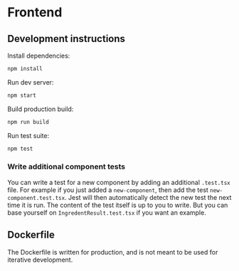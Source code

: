 # Frontend

## Development instructions

Install dependencies:

```bash
npm install
```

Run dev server:

```bash
npm start
```

Build production build:

```bash
npm run build
```

Run test suite:

```bash
npm test
```

### Write additional component tests

You can write a test for a new component by adding an additional `.test.tsx` file.
For example if you just added a `new-component`, then add the test `new-component.test.tsx`.
Jest will then automatically detect the new test the next time it is run.
The content of the test itself is up to you to write. But you can base yourself on `IngredentResult.test.tsx` if you want an example.

## Dockerfile

The Dockerfile is written for production, and is not meant to be used
for iterative development.
